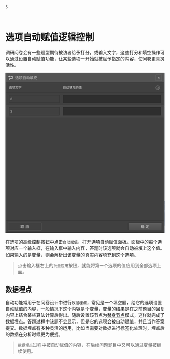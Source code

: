 ```index
5
```
```tag

```
```summary

```
# 选项自动赋值逻辑控制

调研问卷会有一些题型期待被访者给予打分，或输入文字，这些打分和填空操作可以通过设置自动赋值功能，让某些选项一开始就被赋予指定的内容，使问卷更具灵活性。

<img src='./images/opt-auto-input.png'>

在选项的[高级控制](../node-setting/option.md#高级控制)按钮中点击`自动赋值`，打开选项自动赋值面板。面板中的每个选项对应一个输入框，在输入框中输入内容，答题时该选项就会自动被填上这个值。如果输入的是变量，则会解析出该变量的真实内容填充到这个选项。

> 点击输入框右上的`批量应用`按钮，就能将第一个选项的值应用到全部选项上面。

## 数据埋点

自动功能常用于在问卷设计中进行`数据埋点`，常见是一个填空题，给它的选项设置自动赋值的内容，一般情况下这个内容是个变量，变量的结果是在之前题目的回复内容上结合某些算法计算后得出。随后设置该节点为[替身节点](../node-setting/advanced.md)模式，这样就完成了数据埋点。答题过程中该题不会显示，但是它的选项会被自动赋值，并且当作答案提交。数据埋点有多种灵活的运用，比如当需要对数据进行标签化处理时，埋点后的数据在分析时候更为便捷。

> `数据埋点`过程中被自动赋值的内容，在后续问题题目中又可以通过变量被继续使用。

